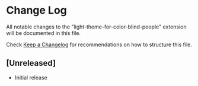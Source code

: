 # Change Log
All notable changes to the "light-theme-for-color-blind-people" extension will be documented in this file.

Check [Keep a Changelog](http://keepachangelog.com/) for recommendations on how to structure this file.

## [Unreleased]
- Initial release
